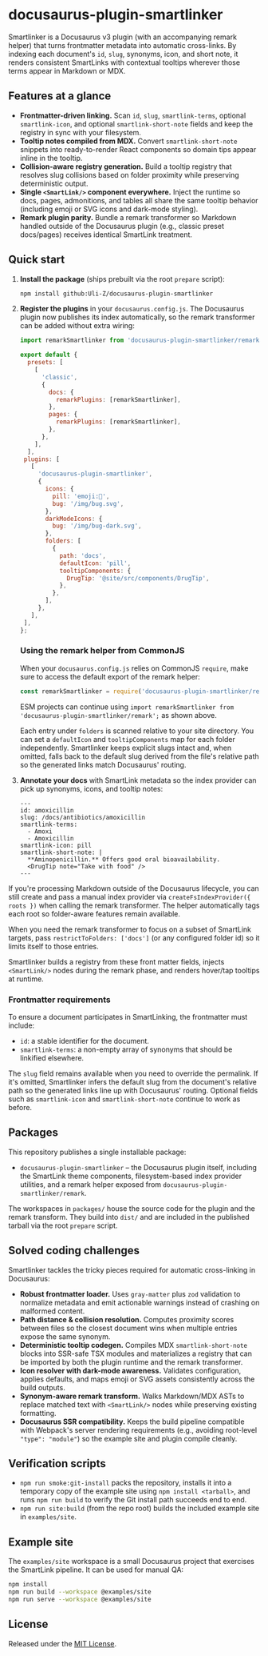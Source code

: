 # docusaurus-plugin-smartlinker

Smartlinker is a Docusaurus v3 plugin (with an accompanying remark helper) that turns frontmatter metadata into automatic cross-links. By indexing each document's `id`, `slug`, synonyms, icon, and short note, it renders consistent SmartLinks with contextual tooltips wherever those terms appear in Markdown or MDX.

## Features at a glance

- **Frontmatter-driven linking.** Scan `id`, `slug`, `smartlink-terms`, optional `smartlink-icon`, and optional `smartlink-short-note` fields and keep the registry in sync with your filesystem.
- **Tooltip notes compiled from MDX.** Convert `smartlink-short-note` snippets into ready-to-render React components so domain tips appear inline in the tooltip.
- **Collision-aware registry generation.** Build a tooltip registry that resolves slug collisions based on folder proximity while preserving deterministic output.
- **Single `<SmartLink/>` component everywhere.** Inject the runtime so docs, pages, admonitions, and tables all share the same tooltip behavior (including emoji or SVG icons and dark-mode styling).
- **Remark plugin parity.** Bundle a remark transformer so Markdown handled outside of the Docusaurus plugin (e.g., classic preset docs/pages) receives identical SmartLink treatment.

## Quick start

1. **Install the package** (ships prebuilt via the root `prepare` script):

   ```bash
   npm install github:Uli-Z/docusaurus-plugin-smartlinker
   ```

2. **Register the plugins** in your `docusaurus.config.js`. The Docusaurus plugin now publishes its index automatically, so the remark transformer can be added without extra wiring:

   ```js
   import remarkSmartlinker from 'docusaurus-plugin-smartlinker/remark';

   export default {
     presets: [
       [
         'classic',
         {
           docs: {
             remarkPlugins: [remarkSmartlinker],
           },
           pages: {
             remarkPlugins: [remarkSmartlinker],
           },
         },
       ],
     ],
    plugins: [
      [
        'docusaurus-plugin-smartlinker',
        {
          icons: {
            pill: 'emoji:💊',
            bug: '/img/bug.svg',
          },
          darkModeIcons: {
            bug: '/img/bug-dark.svg',
          },
          folders: [
            {
              path: 'docs',
              defaultIcon: 'pill',
              tooltipComponents: {
                DrugTip: '@site/src/components/DrugTip',
              },
            },
          ],
        },
      ],
    ],
   };
   ```

   ### Using the remark helper from CommonJS

   When your `docusaurus.config.js` relies on CommonJS `require`, make sure to access the default export of the remark helper:

   ```js
   const remarkSmartlinker = require('docusaurus-plugin-smartlinker/remark').default;
   ```
   
   ESM projects can continue using `import remarkSmartlinker from 'docusaurus-plugin-smartlinker/remark';` as shown above.

   Each entry under `folders` is scanned relative to your site directory.
   You can set a `defaultIcon` and `tooltipComponents` map for each folder
   independently. Smartlinker keeps explicit slugs intact and, when omitted,
   falls back to the default slug derived from the file's relative path so the
   generated links match Docusaurus' routing.

3. **Annotate your docs** with SmartLink metadata so the index provider can pick up synonyms, icons, and tooltip notes:

   ```mdx
   ---
   id: amoxicillin
   slug: /docs/antibiotics/amoxicillin
   smartlink-terms:
     - Amoxi
     - Amoxicillin
   smartlink-icon: pill
   smartlink-short-note: |
     **Aminopenicillin.** Offers good oral bioavailability.
     <DrugTip note="Take with food" />
   ---
   ```

If you're processing Markdown outside of the Docusaurus lifecycle, you can still create and pass a manual index provider via `createFsIndexProvider({ roots })` when calling the remark transformer. The helper automatically tags each root so folder-aware features remain available.

When you need the remark transformer to focus on a subset of SmartLink targets,
pass `restrictToFolders: ['docs']` (or any configured folder id) so it limits
itself to those entries.

Smartlinker builds a registry from these front matter fields, injects `<SmartLink/>` nodes during the remark phase, and renders hover/tap tooltips at runtime.

### Frontmatter requirements

To ensure a document participates in SmartLinking, the frontmatter must include:

- `id`: a stable identifier for the document.
- `smartlink-terms`: a non-empty array of synonyms that should be linkified elsewhere.

The `slug` field remains available when you need to override the permalink. If
it's omitted, Smartlinker infers the default slug from the document's relative
path so the generated links line up with Docusaurus' routing. Optional fields
such as `smartlink-icon` and `smartlink-short-note` continue to work as before.

## Packages

This repository publishes a single installable package:

- `docusaurus-plugin-smartlinker` – the Docusaurus plugin itself, including the SmartLink theme components, filesystem-based index provider utilities, and a remark helper exposed from `docusaurus-plugin-smartlinker/remark`.

The workspaces in `packages/` house the source code for the plugin and the remark transform. They build into `dist/` and are included in the published tarball via the root `prepare` script.

## Solved coding challenges

Smartlinker tackles the tricky pieces required for automatic cross-linking in Docusaurus:

- **Robust frontmatter loader.** Uses `gray-matter` plus `zod` validation to normalize metadata and emit actionable warnings instead of crashing on malformed content.
- **Path distance & collision resolution.** Computes proximity scores between files so the closest document wins when multiple entries expose the same synonym.
- **Deterministic tooltip codegen.** Compiles MDX `smartlink-short-note` blocks into SSR-safe TSX modules and materializes a registry that can be imported by both the plugin runtime and the remark transformer.
- **Icon resolver with dark-mode awareness.** Validates configuration, applies defaults, and maps emoji or SVG assets consistently across the build outputs.
- **Synonym-aware remark transform.** Walks Markdown/MDX ASTs to replace matched text with `<SmartLink/>` nodes while preserving existing formatting.
- **Docusaurus SSR compatibility.** Keeps the build pipeline compatible with Webpack's server rendering requirements (e.g., avoiding root-level `"type": "module"`) so the example site and plugin compile cleanly.

## Verification scripts

- `npm run smoke:git-install` packs the repository, installs it into a temporary copy of the example site using `npm install <tarball>`, and runs `npm run build` to verify the Git install path succeeds end to end.
- `npm run site:build` (from the repo root) builds the included example site in `examples/site`.

## Example site

The `examples/site` workspace is a small Docusaurus project that exercises the SmartLink pipeline. It can be used for manual QA:

```bash
npm install
npm run build --workspace @examples/site
npm run serve --workspace @examples/site
```

## License

Released under the [MIT License](./LICENSE).